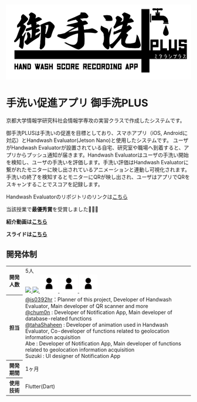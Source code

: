 ![ヘッダー画像](/assets/images/Logo.png)
# 手洗い促進アプリ 御手洗PLUS
京都大学情報学研究科社会情報学専攻の実習クラスで作成したシステムです。

御手洗PLUSは手洗いの促進を目標としており、スマホアプリ（iOS, Androidに対応）とHandwash Evaluator(Jetson Nano)と使用したシステムです。
ユーザがHandwash Evaluatorが設置されている自宅、研究室や職場へ到着すると、アプリからプッシュ通知が届きます。Handwash Evaluatorはユーザの手洗い開始を検知し、ユーザの手洗いを評価します。手洗い評価はHandwash Evaluatorに繋がれたモニターに映し出されているアニメーションと連動し可視化されます。
手洗いの終了を検知するとモニターにQRが映し出され、ユーザはアプリでQRをスキャンすることでスコアを記録します。

Handwash Evaluatorのリポジトリのリンクは[こちら](https://github.com/is0392hr/handwash)

当該授業で**最優秀賞**を受賞しました🎉🎉🎉

**紹介動画は[こちら](https://www.youtube.com/watch?v=PBns3sUhe7Y)**

**スライドは[こちら]()**

## 開発体制
<table>
  <tr>
    <th>開発人数</th>
    <td>
      5人<br>
      <b><a href="https://github.com/is0392hr"><img src="https://github.com/is0392hr.png" width="50px;" /></b>
      <b><a href="https://github.com/chum0n"><img src="https://github.com/chum0n.png" width="50px;" /></b>
      <b><img src="/assets/images/human.png" width="50px;" /></b>
      <b><img src="/assets/images/human.png" width="50px;" /></b>
      <b><img src="/assets/images/human.png" width="50px;" /></b>
    </td>
  </tr>
  <tr>
    <th>担当</th>
    <td>
      <a href="https://github.com/is0392hr">@is0392hr</a>：Planner of this project, Developer of Handwash Evaluator, Main developer of QR scanner and more<br>
      <a href="https://github.com/chum0n">@chum0n</a> : Developer of Notification App, Main developer of database-related functions<br>
      <a href="https://github.com/tahaShaheen">@tahaShaheen</a> : Developer of animation used in Handwash Evaluator, Co-developer of functions related to geolocation information acquisition<br>
      Abe : Developer of Notification App, Main developer of functions related to geolocation information acquisition<br>
      Suzuki : UI designer of Notification App<br>
    </td>
  </tr>
  <tr>
    <th>開発期間</th>
    <td>1ヶ月</td>
  </tr>
  <tr>
    <th>使用技術</th>
    <td>Flutter(Dart)</td>
  </tr>
</table>
